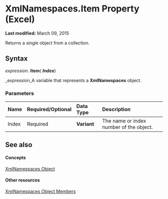
# XmlNamespaces.Item Property (Excel)

 **Last modified:** March 09, 2015

Returns a single object from a collection.

## Syntax

 _expression_. **Item**( **_Index_**)

 _expression_A variable that represents a  **XmlNamespaces** object.


### Parameters



|**Name**|**Required/Optional**|**Data Type**|**Description**|
|:-----|:-----|:-----|:-----|
|Index|Required| **Variant**|The name or index number of the object.|

## See also


#### Concepts


 [XmlNamespaces Object](430f6773-2be5-8312-cd67-afb703ab0782.md)
#### Other resources


 [XmlNamespaces Object Members](56c69891-4689-b0a1-4e54-606a9bc2772e.md)
